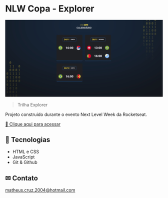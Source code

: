 # NLW Copa - Explorer

![preview](./.github/preview.jpeg)

> Trilha Explorer

Projeto construido durante o evento Next Level Week da Rocketseat.


[🔗 Clique aqui para acessar](https://matheus-cruz-dev.github.io/NLW-Copa/)

## 🚀 Tecnologias

- HTML e CSS
- JavaScript
- Git & Github

## ✉ Contato

matheus.cruz.2004@hotmail.com